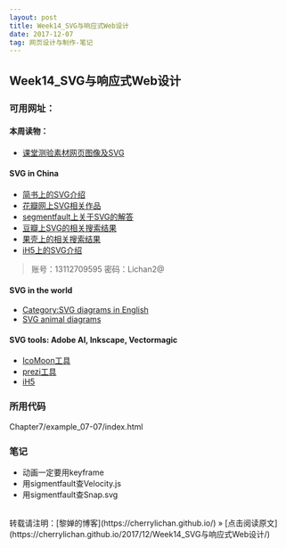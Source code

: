 ```yaml
---
layout: post
title: Week14_SVG与响应式Web设计
date: 2017-12-07
tag: 网页设计与制作-笔记
--- 
```

## Week14_SVG与响应式Web设计

### 可用网址：
#### 本周读物：
- [课堂测验素材网页图像及SVG](http://e.nfu.edu.cn/pluginfile.php/1892/course/section/104/week14_book_materials.pdf)

#### SVG in China
- [简书上的SVG介绍](http://www.jianshu.com/search?q=svg&page=1&type=note)
- [花瓣网上SVG相关作品](https://huaban.com/search/?q=svg)
- [segmentfault上关于SVG的解答](https://segmentfault.com/search?q=svg)
- [豆瓣上SVG的相关搜索结果](https://www.douban.com/search?q=svg)
- [果壳上的相关搜索结果](https://www.guokr.com/search/all/?wd=svg)
- [iH5上的SVG介绍](http://doc.ih5.cn/docs/ih5%E5%B7%A5%E5%85%B7%E6%89%8B%E5%86%8C/%E5%8A%A8%E7%94%BB%E7%BB%84%E4%BB%B6/svg/)
> 账号：13112709595               密码：Lichan2@

#### SVG in the world
- [Category:SVG diagrams in English](https://commons.wikimedia.org/wiki/Category:SVG_diagrams_in_English)
- [SVG animal diagrams](https://commons.wikimedia.org/wiki/SVG_animal_diagrams)

#### SVG tools: Adobe AI, Inkscape, Vectormagic
- [IcoMoon工具](https://icomoon.io/)
- [prezi工具](https://prezi.com/gallery/)
- [iH5](http://www.ih5.cn/general-worktable/table/case/edit)

### 所用代码

Chapter7/example_07-07/index.html

### 笔记
- 动画一定要用keyframe
- 用sigmentfault查Velocity.js
- 用sigmentfault查Snap.svg

<br>
转载请注明：[黎婵的博客](https://cherrylichan.github.io/) » [点击阅读原文](https://cherrylichan.github.io/2017/12/Week14_SVG与响应式Web设计/)


